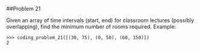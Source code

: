 ##Problem 21

Given an array of time intervals (start, end) for classroom lectures (possibly overlapping),
find the minimum number of rooms required.
Example:

    >>> coding_problem_21([(30, 75), (0, 50), (60, 150)])
    2